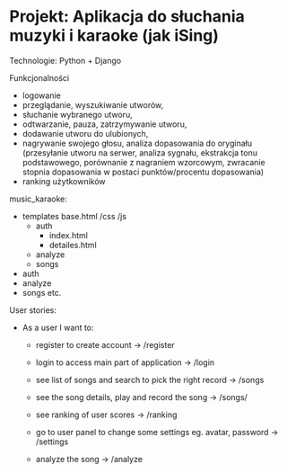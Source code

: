# Projekt: Aplikacja do słuchania muzyki i karaoke (jak iSing)

Technologie: Python + Django

Funkcjonalności
- logowanie
- przeglądanie, wyszukiwanie utworów,
- słuchanie wybranego utworu,
- odtwarzanie, pauza, zatrzymywanie utworu,
- dodawanie utworu do ulubionych,
- nagrywanie swojego głosu, analiza dopasowania do oryginału (przesyłanie utworu na serwer, analiza sygnału, ekstrakcja tonu podstawowego, porównanie z nagraniem wzorcowym, zwracanie stopnia dopasowania w postaci punktów/procentu dopasowania)
- ranking użytkowników

music_karaoke:
 - templates
    base.html
    /css
    /js
    - auth
        - index.html
        - detailes.html
    - analyze
    - songs
 - auth
 - analyze
 - songs etc.

User stories:
- As a user I want to:
    - register to create account -> /register
    - login to access main part of application -> /login
    
    - see list of songs and search to pick the right record -> /songs
    - see the song details, play and record the song -> /songs/<id>
    - see ranking of user scores -> /ranking
    - go to user panel to change some settings eg. avatar, password -> /settings
    - analyze the song -> /analyze 
